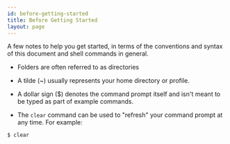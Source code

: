 ```yaml
---
id: before-getting-started
title: Before Getting Started
layout: page
---
```


A few notes to help you get started, in terms of the conventions and syntax of this document and shell commands in general.

* Folders are often referred to as directories

* A tilde (~) usually represents your home directory or profile.

* A dollar sign ($) denotes the command prompt itself and isn't meant to be typed as part of example commands.

* The `clear` command can be used to "refresh" your command prompt at any time.  For example:

```bash
$ clear
```
